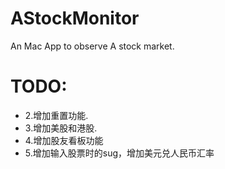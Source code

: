 # AStockMonitor
An Mac App to observe A stock market.

# TODO:
*	2.增加重置功能.
*	3.增加美股和港股.
*	4.增加股友看板功能
*	5.增加输入股票时的sug，增加美元兑人民币汇率
